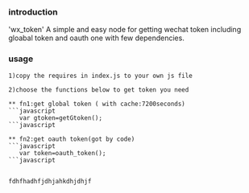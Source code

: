 ### introduction
'wx_token'
A simple and easy node for getting wechat token including gloabal token and oauth one with few dependencies.


### usage

    1)copy the requires in index.js to your own js file

    2)choose the functions below to get token you need

```
** fn1:get global token ( with cache:7200seconds)
```javascript
   var gtoken=getGtoken();
```javascript

** fn2:get oauth token(got by code)
```javascript
   var token=oauth_token();
```javascript


fdhfhadhfjdhjahkdhjdhjf
